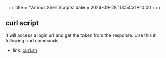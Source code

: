 +++
title = 'Various Shell Scripts'
date = 2024-09-28T13:54:31+10:00
+++

## curl script

It will access a login url and get the token from the response.
Use this in following curl commands


- link: [curl.sh](/script/curl.sh)
